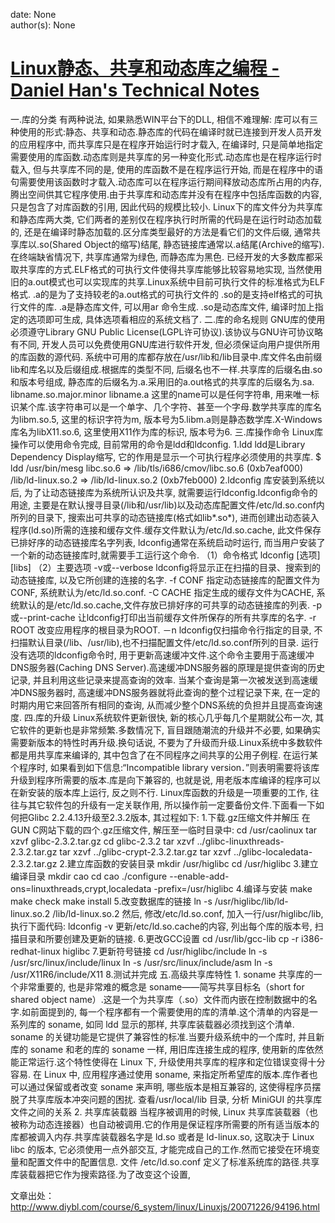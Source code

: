 
date: None  
author(s): None  

# [Linux静态、共享和动态库之编程 - Daniel Han's Technical Notes](https://sites.google.com/site/xiangyangsite/home/technical-tips/software-development/linux-lib-programming)

一.库的分类 有两种说法, 如果熟悉WIN平台下的DLL, 相信不难理解: 库可以有三种使用的形式:静态、共享和动态.静态库的代码在编译时就已连接到开发人员开发的应用程序中, 而共享库只是在程序开始运行时才载入, 在编译时, 只是简单地指定需要使用的库函数.动态库则是共享库的另一种变化形式.动态库也是在程序运行时载入, 但与共享库不同的是, 使用的库函数不是在程序运行开始, 而是在程序中的语句需要使用该函数时才载入.动态库可以在程序运行期间释放动态库所占用的内存, 腾出空间供其它程序使用.由于共享库和动态库并没有在程序中包括库函数的内容, 只是包含了对库函数的引用, 因此代码的规模比较小. Linux下的库文件分为共享库和静态库两大类, 它们两者的差别仅在程序执行时所需的代码是在运行时动态加载的, 还是在编译时静态加载的.区分库类型最好的方法是看它们的文件后缀, 通常共享库以.so(Shared Object的缩写)结尾, 静态链接库通常以.a结尾(Archive的缩写).在终端缺省情况下, 共享库通常为绿色, 而静态库为黑色. 已经开发的大多数库都采取共享库的方式.ELF格式的可执行文件使得共享库能够比较容易地实现, 当然使用旧的a.out模式也可以实现库的共享.Linux系统中目前可执行文件的标准格式为ELF格式. .a的是为了支持较老的a.out格式的可执行文件的 .so的是支持elf格式的可执行文件的库. .a是静态库文件, 可以用ar 命令生成. .so是动态库文件, 编译时加上指定的选项即可生成, 具体选项看相应的系统文档了. 二.库的命名规则 GNU库的使用必须遵守Library GNU Public License(LGPL许可协议).该协议与GNU许可协议略有不同, 开发人员可以免费使用GNU库进行软件开发, 但必须保证向用户提供所用的库函数的源代码. 系统中可用的库都存放在/usr/lib和/lib目录中.库文件名由前缀lib和库名以及后缀组成.根据库的类型不同, 后缀名也不一样.共享库的后缀名由.so和版本号组成, 静态库的后缀名为.a.采用旧的a.out格式的共享库的后缀名为.sa. libname.so.major.minor libname.a 这里的name可以是任何字符串, 用来唯一标识某个库.该字符串可以是一个单字、几个字符、甚至一个字母.数学共享库的库名为libm.so.5, 这里的标识字符为m, 版本号为5.libm.a则是静态数学库.X-Windows库名为libX11.so.6, 这里使用X11作为库的标识, 版本号为6. 三.库操作命令 Linux库操作可以使用命令完成, 目前常用的命令是ldd和ldconfig. 1.ldd ldd是Library Dependency Display缩写, 它的作用是显示一个可执行程序必须使用的共享库. $ ldd /usr/bin/mesg libc.so.6 => /lib/tls/i686/cmov/libc.so.6 (0xb7eaf000) /lib/ld-linux.so.2 => /lib/ld-linux.so.2 (0xb7feb000) 2.ldconfig 库安装到系统以后, 为了让动态链接库为系统所认识及共享, 就需要运行ldconfig.ldconfig命令的用途, 主要是在默认搜寻目录(/lib和/usr/lib)以及动态库配置文件/etc/ld.so.conf内所列的目录下, 搜索出可共享的动态链接库(格式如lib*.so*), 进而创建出动态装入程序(ld.so)所需的连接和缓存文件.缓存文件默认为/etc/ld.so.cache, 此文件保存已排好序的动态链接库名字列表, ldconfig通常在系统启动时运行, 而当用户安装了一个新的动态链接库时,就需要手工运行这个命令. （1）命令格式 ldconfig [选项] [libs] （2）主要选项 -v或--verbose ldconfig将显示正在扫描的目录、搜索到的动态链接库, 以及它所创建的连接的名字. -f CONF 指定动态链接库的配置文件为CONF, 系统默认为/etc/ld.so.conf. -C CACHE 指定生成的缓存文件为CACHE, 系统默认的是/etc/ld.so.cache,文件存放已排好序的可共享的动态链接库的列表. -p或--print-cache 让ldconfig打印出当前缓存文件所保存的所有共享库的名字. -r ROOT 改变应用程序的根目录为ROOT. －n ldconfig仅扫描命令行指定的目录, 不扫描默认目录(/lib、/usr/lib),也不扫描配置文件/etc/ld.so.conf所列的目录. 运行没有选项的ldconfig命令时, 用于更新高速缓冲文件.这个命令主要用于高速缓冲DNS服务器(Caching DNS Server).高速缓冲DNS服务器的原理是提供查询的历史记录, 并且利用这些记录来提高查询的效率. 当某个查询是第一次被发送到高速缓冲DNS服务器时, 高速缓冲DNS服务器就将此查询的整个过程记录下来, 在一定的时期内用它来回答所有相同的查询, 从而减少整个DNS系统的负担并且提高查询速度. 四.库的升级 Linux系统软件更新很快, 新的核心几乎每几个星期就公布一次, 其它软件的更新也是非常频繁.多数情况下, 盲目跟随潮流的升级并不必要, 如果确实需要新版本的特性时再升级.换句话说, 不要为了升级而升级.Linux系统中多数软件都是用共享库来编译的, 其中包含了在不同程序之间共享的公用子例程. 在运行某个程序时, 如果看到如下信息:“Incompatible library version．”则表明需要将该库升级到程序所需要的版本.库是向下兼容的, 也就是说, 用老版本库编译的程序可以在新安装的版本库上运行, 反之则不行. Linux库函数的升级是一项重要的工作, 往往与其它软件包的升级有一定关联作用, 所以操作前一定要备份文件.下面看一下如何把Glibc 2.2.4.13升级至2.3.2版本, 其过程如下: 1.下载.gz压缩文件并解压 在GUN C网站下载的四个.gz压缩文件, 解压至一临时目录中: cd /usr/caolinux tar xzvf glibc-2.3.2.tar.gz cd glibc-2.3.2 tar xzvf ../glibc-linuxthreads-2.3.2.tar.gz tar xzvf ../glibc-crypt-2.3.2.tar.gz tar xzvf ../glibc-localedata-2.3.2.tar.gz 2.建立库函数的安装目录 mkdir /usr/higlibc cd /usr/higlibc 3.建立编译目录 mkdir cao cd cao ./configure --enable-add-ons=linuxthreads,crypt,localedata -prefix=/usr/higlibc 4.编译与安装 make make check make install 5.改变数据库的链接 ln -s /usr/higlibc/lib/ld-linux.so.2 /lib/ld-linux.so.2 然后, 修改/etc/ld.so.conf, 加入一行/usr/higlibc/lib, 执行下面代码: ldconfig -v 更新/etc/ld.so.cache的内容, 列出每个库的版本号, 扫描目录和所要创建及更新的链接. 6.更改GCC设置 cd /usr/lib/gcc-lib cp -r i386-redhat-linux higlibc 7.更新符号链接 cd /usr/higlibc/include ln -s /usr/src/linux/include/linux ln -s /usr/src/linux/include/asm ln -s /usr/X11R6/include/X11 8.测试并完成 五.高级共享库特性 1. soname 共享库的一个非常重要的, 也是非常难的概念是 soname——简写共享目标名（short for shared object name）.这是一个为共享库（.so）文件而内嵌在控制数据中的名字.如前面提到的, 每一个程序都有一个需要使用的库的清单.这个清单的内容是一系列库的 soname, 如同 ldd 显示的那样, 共享库装载器必须找到这个清单. soname 的关键功能是它提供了兼容性的标准.当要升级系统中的一个库时, 并且新库的 soname 和老的库的 soname 一样, 用旧库连接生成的程序, 使用新的库依然能正常运行.这个特性使得在 Linux 下, 升级使用共享库的程序和定位错误变得十分容易. 在 Linux 中, 应用程序通过使用 soname, 来指定所希望库的版本.库作者也可以通过保留或者改变 soname 来声明, 哪些版本是相互兼容的, 这使得程序员摆脱了共享库版本冲突问题的困扰. 查看/usr/local/lib 目录, 分析 MiniGUI 的共享库文件之间的关系 2. 共享库装载器 当程序被调用的时候, Linux 共享库装载器（也被称为动态连接器）也自动被调用.它的作用是保证程序所需要的所有适当版本的库都被调入内存.共享库装载器名字是 ld.so 或者是 ld-linux.so, 这取决于 Linux libc 的版本, 它必须使用一点外部交互, 才能完成自己的工作.然而它接受在环境变量和配置文件中的配置信息. 文件 /etc/ld.so.conf 定义了标准系统库的路径.共享库装载器把它作为搜索路径.为了改变这个设置, 

文章出处：<http://www.diybl.com/course/6_system/linux/Linuxjs/20071226/94196.html>

